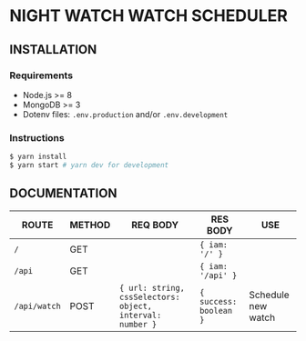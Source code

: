# NIGHT WATCH WATCH SCHEDULER

## INSTALLATION

### Requirements

- Node.js >= 8
- MongoDB >= 3
- Dotenv files: `.env.production` and/or `.env.development`

### Instructions

```bash
$ yarn install
$ yarn start # yarn dev for development
```

## DOCUMENTATION

| ROUTE        | METHOD | REQ BODY                                                  | RES BODY               | USE                |
| ------------ | ------ | --------------------------------------------------------- | ---------------------- | ------------------ |
| `/`          | GET    |                                                           | `{ iam: '/' }`         |
| `/api`       | GET    |                                                           | `{ iam: '/api' }`      |
| `/api/watch` | POST   | `{ url: string, cssSelectors: object, interval: number }` | `{ success: boolean }` | Schedule new watch |
